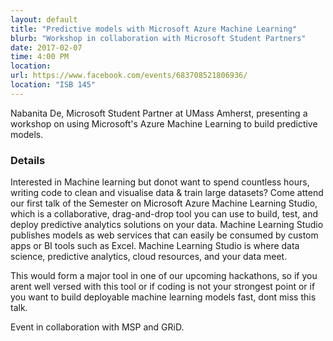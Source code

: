 ```yaml
---
layout: default
title: "Predictive models with Microsoft Azure Machine Learning"
blurb: "Workshop in collaboration with Microsoft Student Partners"
date: 2017-02-07
time: 4:00 PM
location:
url: https://www.facebook.com/events/683708521806936/
location: "ISB 145"
---
```


Nabanita De, Microsoft Student Partner at UMass Amherst, presenting a workshop on using Microsoft's Azure Machine Learning to build predictive models.

### Details

Interested in Machine learning but donot want to spend countless hours, writing code to clean and visualise data & train large datasets? Come attend our first talk of the Semester on Microsoft Azure Machine Learning Studio, which is a collaborative, drag-and-drop tool you can use to build, test, and deploy predictive analytics solutions on your data. Machine Learning Studio publishes models as web services that can easily be consumed by custom apps or BI tools such as Excel. Machine Learning Studio is where data science, predictive analytics, cloud resources, and your data meet.

This would form a major tool in one of our upcoming hackathons, so if you arent well versed with this tool or if coding is not your strongest point or if you want to build deployable machine learning models fast, dont miss this talk.


Event in collaboration with MSP and GRiD.
